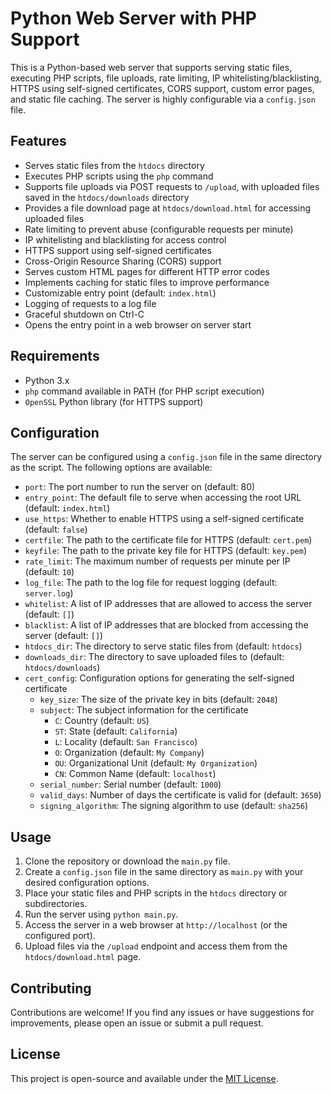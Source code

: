 # Python Web Server with PHP Support

This is a Python-based web server that supports serving static files, executing PHP scripts, file uploads, rate limiting, IP whitelisting/blacklisting, HTTPS using self-signed certificates, CORS support, custom error pages, and static file caching. The server is highly configurable via a `config.json` file.

## Features

- Serves static files from the `htdocs` directory
- Executes PHP scripts using the `php` command
- Supports file uploads via POST requests to `/upload`, with uploaded files saved in the `htdocs/downloads` directory
- Provides a file download page at `htdocs/download.html` for accessing uploaded files
- Rate limiting to prevent abuse (configurable requests per minute)
- IP whitelisting and blacklisting for access control
- HTTPS support using self-signed certificates
- Cross-Origin Resource Sharing (CORS) support
- Serves custom HTML pages for different HTTP error codes
- Implements caching for static files to improve performance
- Customizable entry point (default: `index.html`)
- Logging of requests to a log file
- Graceful shutdown on Ctrl-C
- Opens the entry point in a web browser on server start

## Requirements

- Python 3.x
- `php` command available in PATH (for PHP script execution)
- `OpenSSL` Python library (for HTTPS support)

## Configuration

The server can be configured using a `config.json` file in the same directory as the script. The following options are available:

- `port`: The port number to run the server on (default: 80)
- `entry_point`: The default file to serve when accessing the root URL (default: `index.html`)
- `use_https`: Whether to enable HTTPS using a self-signed certificate (default: `false`)
- `certfile`: The path to the certificate file for HTTPS (default: `cert.pem`)
- `keyfile`: The path to the private key file for HTTPS (default: `key.pem`)
- `rate_limit`: The maximum number of requests per minute per IP (default: `10`)
- `log_file`: The path to the log file for request logging (default: `server.log`)
- `whitelist`: A list of IP addresses that are allowed to access the server (default: `[]`)
- `blacklist`: A list of IP addresses that are blocked from accessing the server (default: `[]`)
- `htdocs_dir`: The directory to serve static files from (default: `htdocs`)
- `downloads_dir`: The directory to save uploaded files to (default: `htdocs/downloads`)
- `cert_config`: Configuration options for generating the self-signed certificate
  - `key_size`: The size of the private key in bits (default: `2048`)
  - `subject`: The subject information for the certificate
    - `C`: Country (default: `US`)
    - `ST`: State (default: `California`)
    - `L`: Locality (default: `San Francisco`)
    - `O`: Organization (default: `My Company`)
    - `OU`: Organizational Unit (default: `My Organization`)
    - `CN`: Common Name (default: `localhost`)
  - `serial_number`: Serial number (default: `1000`)
  - `valid_days`: Number of days the certificate is valid for (default: `3650`)
  - `signing_algorithm`: The signing algorithm to use (default: `sha256`)

## Usage

1. Clone the repository or download the `main.py` file.
2. Create a `config.json` file in the same directory as `main.py` with your desired configuration options.
3. Place your static files and PHP scripts in the `htdocs` directory or subdirectories.
4. Run the server using `python main.py`.
5. Access the server in a web browser at `http://localhost` (or the configured port).
6. Upload files via the `/upload` endpoint and access them from the `htdocs/download.html` page.

## Contributing

Contributions are welcome! If you find any issues or have suggestions for improvements, please open an issue or submit a pull request.

## License

This project is open-source and available under the [MIT License](https://opensource.org/licenses/MIT).
